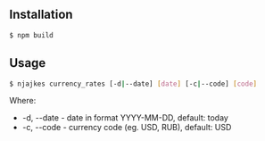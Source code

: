 ## Installation

```bash
$ npm build
```

## Usage

```bash
$ njajkes currency_rates [-d|--date] [date] [-c|--code] [code]
```

Where:
- -d, --date - date in format YYYY-MM-DD, default: today
- -c, --code - currency code (eg. USD, RUB), default: USD
